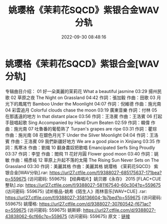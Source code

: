 ﻿---
title: 姚璎格《茉莉花SQCD》紫银合金WAV分轨
date: 2022-09-30 08:48:16
categories: WAV车载音乐、镜像
tags: 华语中文
---
# 姚璎格《茉莉花SQCD》紫银合金[WAV分轨]

专辑曲目介绍：
01 好一朵美麗的茉莉花 What a beautiful jasmine 03:29
揚州民歌
02 草原之夜 The Night on Grassland 04:42
作詞：張加毅 作曲：田歌
03 月光下的鳳尾竹 Bamboo Under the Moonlight 04:07
作詞：倪維德 作曲：施光南
04 彩雲追月 Colorful clouds chase the moon 03:19
廣東音樂 作詞：付林
05 在那遙遠的地方 In that distant place 03:56
作詞：王洛賓 作曲：王洛賓
06 打起手鼓唱起歌 Sing Accompanied by Hand Drum Beaten 02:59
作詞：韓偉 作曲：施光南
07 吐魯番的葡萄熟了 Turpan's grapes are ripe 03:31
作詞：瞿琮 作曲：施光南
08 在銀色月光下 Under the Silver Moonlight 04:04
作詞：王洛賓 作曲：王洛賓
09 我們新疆好地方 We are a good place in Xinjiang 03:35
作詞：馬寒冰 作曲：劉熾
10 翻身農奴把歌唱 Emancipated Serfs Sing Proudly 03:37
作詞：李堃 作曲：閻飛
11 花好月圓 Flower good moon 03:40
作詞：姚敏 作曲：楊彥岐
12 草原上升起不落的太陽 The Rising Sun Never Sets on The Grassland
03:30
作詞：美麗其格 作曲：美麗其格
姚璎格 《茉莉花SQCD》 紫银合金[WAV分轨].rar: https://url27.ctfile.com/f/9388027-685175637-171bea?p=559675
(访问密码: 559675)
【经典唱片】姚贝娜《永存》 2015 [FLAC+CUE整轨].zip: https://url27.ctfile.com/f/9388027-581167540-60c304?p=559675
(访问密码: 559675)
试听极品-姚希《陌生人》雨林音乐[WAV+CUE] .rar: https://url27.ctfile.com/f/9388027-358136604-1b7bed?p=559675
(访问密码: 559675)
姚璎格: https://url27.ctfile.com/d/9388027-30760542-f671ac?p=559675
(访问密码: 559675)
姚斯婷: https://url27.ctfile.com/d/9388027-43838062-6cf66c?p=559675
(访问密码: 559675)
原文：[链接](https://blog.sina.com.cn/s/blog_1647c7e7601030zow.html)